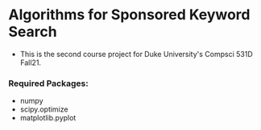 # Algorithms for Sponsored Keyword Search
- This is the second course project for Duke University's Compsci 531D Fall21.

### Required Packages:
- numpy
- scipy.optimize
- matplotlib.pyplot
